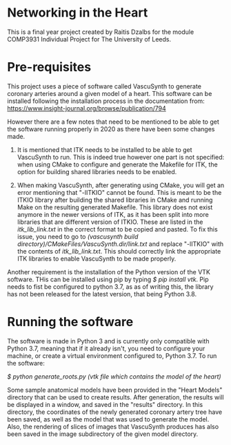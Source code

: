 # Networking in the Heart
This is a final year project created by Raitis Dzalbs for the module COMP3931 Individual Project for The University of Leeds.

# Pre-requisites
This project uses a piece of software called VascuSynth to generate coronary arteries around a given model of a heart. This software can be installed following the installation process in the documentation from:
https://www.insight-journal.org/browse/publication/794

However there are a few notes that need to be mentioned to be able to get the software running properly in 2020 as there have been some changes made.

1. It is mentioned that ITK needs to be installed to be able to get VascuSynth to run. This is indeed true however one part is not specified: when using CMake to configure and generate the Makefile for ITK, the option for building shared libraries needs to be enabled.

2. When making VascuSynth, after generating using CMake, you will get an error mentioning that "-lITKIO" cannot be found. This is meant to be the ITKIO library after building the shared libraries in CMake and running Make on the resulting generated Makefile. This library does not exist anymore in the newer versions of ITK, as it has been split into more libraries that are different version of ITKIO. These are listed in the _itk_lib_link.txt_ in the correct format to be copied and pasted. To fix this issue, you need to go to _(vascusynth build directory)/CMakeFiles/VascuSynth.dir/link.txt_ and replace "-lITKIO" with the contents of _itk_lib_link.txt_. This should correctly link the appropriate ITK libraries to enable VascuSynth to be made properly.

Another requirement is the installation of the Python version of the VTK software. THis can be installed using pip by typing _$ pip install vtk_. Pip needs to fist be configured to python 3.7, as as of writing this, the library has not been released for the latest version, that being Python 3.8.

# Running the software

The software is made in Python 3 and is currently only compatible with Python 3.7, meaning that if it already isn't, you need to configure your machine, or create a virtual environment configured to, Python 3.7. To run the software:

_$ python generate_roots.py (vtk file which contains the model of the heart)_

Some sample anatomical models have been provided in the "Heart Models" directory that can be used to create results. After generation, the results will be displayed in a window, and saved in the "results" directory. In this directory, the coordinates of the newly generated coronary artery tree have been saved, as well as the model that was used to generate the model. Also, the rendering of slices of images that VascuSynth produces has also been saved in the image subdirectory of the given model directory.
